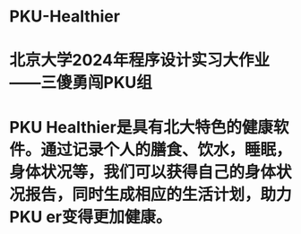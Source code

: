 # PKU-Healthier
# 北京大学2024年程序设计实习大作业——三傻勇闯PKU组
# PKU Healthier是具有北大特色的健康软件。通过记录个人的膳食、饮水，睡眠，身体状况等，我们可以获得自己的身体状况报告，同时生成相应的生活计划，助力PKU er变得更加健康。
